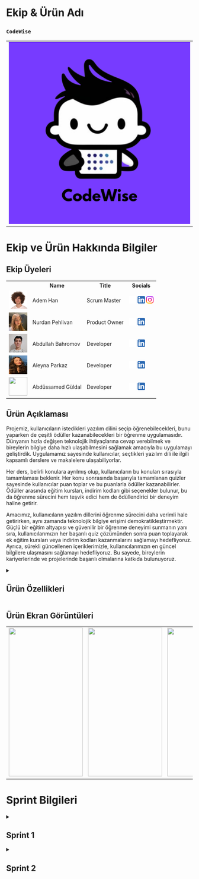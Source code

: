 <html>
<body>

# **Ekip & Ürün Adı**

### **`CodeWise`**
<table>
  <tr>
    <td><img src="bootcamp/general/squarepics/CodeWise.png" /></td>
  </tr>
</table>

# Ekip ve Ürün Hakkında Bilgiler

## Ekip Üyeleri

<table>
  <tr>
    <th></th>
    <th>Name</th>
    <th>Title</th>
    <th>Socials</th>
  </tr>
  <tr>
    <td><img src="bootcamp/general/squarepics/Adem.png" width="50" height="50" /></td>
    <td>Adem Han</td>
    <td>Scrum Master</td>
    <td>
      <a href="https://github.com/AdemHan" target="_blank"><img src="bootcamp/general/social/github.png" width="20" height="20"/></a>
      <a href="https://www.linkedin.com/in/adem-han/" target="_blank"><img src="bootcamp/general/social/linkedin.png" width="20" height="20" /></a>
      <a href="https://www.instagram.com/ademhannnn/" target="_blank"><img src="bootcamp/general/social/instagram.png" width="20" height="20"/></a>
    </td>
  </tr>
  <tr>
    <td><img src="bootcamp/general/squarepics/Nurdan.png" width="50" height="50" /></td>
    <td>Nurdan Pehlivan</td>
    <td>Product Owner</td>
    <td>
      <a href="https://github.com/nurdanpehlivan" target="_blank"><img src="bootcamp/general/social/github.png" width="20" height="20"/></a>
      <a href="https://www.linkedin.com/in/nurdanpehlivan/" target="_blank"><img src="bootcamp/general/social/linkedin.png" width="20" height="20" /></a>
    </td>
  </tr>
  <tr>
    <td><img src="bootcamp/general/squarepics/300x300.png" width="50" height="50" /></td>
    <td>Abdullah Bahromov</td>
    <td>Developer</td>
    <td>
      <a href="https://github.com/abdullahbhrmv" target="_blank"><img src="bootcamp/general/social/github.png" width="20" height="20"/></a>
      <a href="https://www.linkedin.com/in/abdullah-bahromov-79b84621a/" target="_blank"><img src="bootcamp/general/social/linkedin.png" width="20" height="20" /></a>
    </td>
  </tr>
  <tr>
    <td><img src="bootcamp/general/squarepics/imresizer-1720349872864.jpg" width="50" height="50" /></td>
    <td>Aleyna Parkaz</td>
    <td>Developer</td>
    <td>
      <a href="https://github.com/aleynaparkaz" target="_blank"><img src="bootcamp/general/social/github.png" width="20" height="20"/></a>
      <a href="https://www.linkedin.com/in/aleyna-parkaz/" target="_blank"><img src="bootcamp/general/social/linkedin.png" width="20" height="20" /></a>
    </td>
  </tr>
  <tr>
    <td><img src="bootcamp/general/squarepics/Abdüssamed.jpg" width="50" height="50" /></td>
    <td>Abdüssamed Güldal</td>
    <td>Developer</td>
    <td>
      <a href="https://github.com/AbdussamedGuldal" target="_blank"><img src="bootcamp/general/social/github.png" width="20" height="20"/></a>
      <a href="https://www.linkedin.com/in/abdussamedguldal/" target="_blank"><img src="bootcamp/general/social/linkedin.png" width="20" height="20" /></a>
    </td>
  </tr>
</table>

## Ürün Açıklaması
Projemiz, kullanıcıların istedikleri yazılım dilini seçip öğrenebilecekleri, bunu yaparken de çeşitli ödüller kazanabilecekleri bir öğrenme uygulamasıdır. Dünyanın hızla değişen teknolojik ihtiyaçlarına cevap verebilmek ve bireylerin bilgiye daha hızlı ulaşabilmesini sağlamak amacıyla bu uygulamayı geliştirdik. Uygulamamız sayesinde kullanıcılar, seçtikleri yazılım dili ile ilgili kapsamlı derslere ve makalelere ulaşabiliyorlar.

Her ders, belirli konulara ayrılmış olup, kullanıcıların bu konuları sırasıyla tamamlaması beklenir. Her konu sonrasında başarıyla tamamlanan quizler sayesinde kullanıcılar puan toplar ve bu puanlarla ödüller kazanabilirler. Ödüller arasında eğitim kursları, indirim kodları gibi seçenekler bulunur, bu da öğrenme sürecini hem teşvik edici hem de ödüllendirici bir deneyim haline getirir.

Amacımız, kullanıcıların yazılım dillerini öğrenme sürecini daha verimli hale getirirken, aynı zamanda teknolojik bilgiye erişimi demokratikleştirmektir. Güçlü bir eğitim altyapısı ve güvenilir bir öğrenme deneyimi sunmanın yanı sıra, kullanıcılarımızın her başarılı quiz çözümünden sonra puan toplayarak ek eğitim kursları veya indirim kodları kazanmalarını sağlamayı hedefliyoruz. Ayrıca, sürekli güncellenen içeriklerimizle, kullanıcılarımızın en güncel bilgilere ulaşmasını sağlamayı hedefliyoruz. Bu sayede, bireylerin kariyerlerinde ve projelerinde başarılı olmalarına katkıda bulunuyoruz.

<details>
  <summary><h2>Ürün Özellikleri</h2></summary>

  <h3>Dilinizi Seçin:</h3>
  <p>Öğrenim uygulamamız, kullanıcıların öğrenmek istedikleri programlama dilini seçmelerine olanak tanır. Kullanıcılar, seçtikleri dile göre uyarlanmış makalelere, eğitimlere ve derslere erişim sağlayarak istedikleri çalışma alanına etkili bir şekilde odaklanabilirler.</p>

  <h2>Kapsamlı Dersler:</h2>
  <p>Uygulamamızdaki her ders, yapılandırılmış bir öğrenme yolu sağlayacak şekilde belirli konulara bölünmüştür. Kullanıcıların, bir sonraki aşamaya geçmeden önce her bir kavram hakkında sağlam bir anlayışa sahip olacak şekilde bu konuları sırayla tamamlamaları beklenir.</p>

  <h2>Etkileşimli Sınavlar:</h2>
  <p>Kullanıcılar her konuyu tamamladıktan sonra, anlayışlarını pekiştirmek için tasarlanmış testlerle karşılaşacak. Bu testler, kullanıcıları öğrendiklerini uygulamaya teşvik ederek bilgilerini test etmek ve akılda kalıcılığı sağlamak için ilgi çekici bir yol sağlar.</p>

  <h2>İlerleme Takibi:</h2>
  <p>Uygulamamız kullanıcıların derslerdeki ilerlemesini takip ederek hangi konuları tamamladıklarını ve kalanları görmelerine olanak tanır. Bu özellik, kullanıcıların materyal üzerinde çalışırken düzenli ve motive kalmalarına yardımcı olur.</p>

  <h2>Güncel İçerik</h2>
  <p>İçeriğimizi programlama dilleri ve teknolojisindeki en son gelişmeleri yansıtacak şekilde sürekli güncelliyoruz. Bu, kullanıcıların sektörde ihtiyaç duyulan en güncel bilgi ve becerileri öğrenmesini sağlar.</p>

  <h2>Ödül Sistemi:</h2>
  <p>Başarılı quiz çözümleri ve ders ilerlemeleri sonucunda kullanıcılar puanlar kazanır. Bu puanlar, eğitim kursları, indirim kodları gibi ödüller için kullanılabilir, böylece öğrenme süreci daha teşvik edici ve motive edici hale getirilir.</p>

  <h2>Erişilebilir Öğrenim Deneyimi:</h2>
  <p>Amacımız programlama dillerini öğrenmeyi herkes için erişilebilir hale getirmektir. Kullanıcı dostu bir arayüze ve net talimatlara sahip uygulamamız, kullanıcının deneyim düzeyi ne olursa olsun sezgisel ve gezinmesi kolay olacak şekilde tasarlanmıştır</p>

  <h2>Topluluk Desteği:</h2>
  <p>Kullanıcılar uygulama içinde bir öğrenci topluluğuyla bağlantı kurarak bilgi paylaşabilir, sorular sorabilir ve destek sunabilir. Bu ortak çalışmaya dayalı ortam, öğrenme deneyimini geliştirir ve değerli eşler arası etkileşim sağlar.</p>

  <h2>Özelleştirilebilir Öğrenme Yolları:</h2>
  <p>Kullanıcılar öğrenme yollarını hedeflerine ve ilgi alanlarına göre özelleştirebilir. İster sıfırdan bir dil öğrenmek ister belirli bir beceriyi geliştirmek istesinler, öğrenme materyallerini ihtiyaçlarına göre uyarlayabilirler.</p>

  <h2>Çok Cihazlı Uyum:</h2>
  <p>Uygulama, kullanıcılara istedikleri cihazda öğrenme esnekliği sağlar. İster akıllı telefon, tablet veya masaüstü bilgisayar kullanıyor olsunlar, öğrenme materyallerine kolayca erişebilir ve ilerlemelerini senkronize edebilirler.</p>

  <h2>Güçlü Güvenlik ve Gizlilik Önlemleri:</h2>
  <p>Uygulamamız, kullanıcı bilgilerini korumak için güvenlik ve gizlilik önlemlerine öncelik verir. Verilerin gizliliğini sağlamak için güvenlik protokollerini ve şifreleme standartlarını uygulayarak kullanıcılarımızın güven içinde öğrenmelerini sağlıyoruz.</p>
</details>

## Ürün Ekran Görüntüleri
<table>
  <tr>
    <td><img src="bootcamp/general/squarepics/screen1.png" width="200" height="400" /></td>
    <td><img src="bootcamp/general/squarepics/screen2.png" width="200" height="400" /></td>
    <td><img src="bootcamp/general/squarepics/screen3.png" width="200" height="400" /></td>
  </tr>
</table>

# Sprint Bilgileri

<details>
  <summary><h2>Sprint 1</h2></summary>
  <table>
    <tr>
      <th></th>
      <th>Başlık</th>
      <th>Açıklama</th>
    </tr>
    <tr>
      <td>1</td>
      <td>Proje Planı ve Kick-off</td>
      <td>Projenin tanıtımı ve ekip üyeleri ile birlikte proje planının oluşturulması. Kick-off toplantısı ile projenin başlangıç aşamaları belirlendi.</td>
    </tr>
    <tr>
      <td>2</td>
      <td>İhtiyaç Analizi</td>
      <td>Projenin gereksinimlerini ve kullanıcı ihtiyaçlarını belirlemek için analiz çalışmaları yapıldı.</td>
    </tr>
    <tr>
      <td>3</td>
      <td>Wireframe ve Mockup</td>
      <td>Uygulamanın tasarımı için wireframe ve mockup çalışmaları yapıldı.</td>
    </tr>
    <tr>
      <td>4</td>
      <td>Veritabanı Tasarımı</td>
      <td>Uygulamanın veritabanı tasarımı yapıldı ve gerekli tablolar oluşturuldu.</td>
    </tr>
  </table>
</details>

<details>
  <summary><h2>Sprint 2</h2></summary>
  <table>
    <tr>
      <th></th>
      <th>Başlık</th>
      <th>Açıklama</th>
    </tr>
    <tr>
      <td>1</td>
      <td>Kullanıcı Kayıt ve Giriş</td>
      <td>Kullanıcıların kayıt olabilmesi ve giriş yapabilmesi için gerekli ekranlar ve işlevsellikler geliştirildi.</td>
    </tr>
    <tr>
      <td>2</td>
      <td>Ders Modülleri</td>
      <td>Ders modülleri ve ilgili ekranlar oluşturuldu. Kullanıcıların dersleri seçebilmesi ve ilerleyebilmesi sağlandı.</td>
    </tr>
    <tr>
      <td>3</td>
      <td>Quiz ve Testler</td>
      <td>Ders sonlarında kullanıcıların bilgilerini test edebileceği quiz ve test modülleri geliştirildi.</td>
    </tr>
    <tr>
      <td>4</td>
      <td>Ödül Sistemi</td>
      <td>Kullanıcıların quiz ve ders ilerlemeleri sonucunda puan kazanabileceği ödül sistemi entegre edildi.</td>
    </tr>
  </table>
</details>

</body>
</html>
